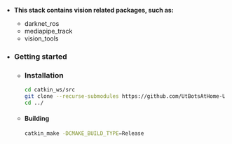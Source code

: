 - **This stack contains vision related packages, such as:**
    - darknet_ros
    - mediapipe_track
    - vision_tools

- ### Getting started
    - ### Installation
        ```bash 
        cd catkin_ws/src
        git clone --recurse-submodules https://github.com/UtBotsAtHome-UTFPR/utbots_vision.git
        cd ../
        ```

    - #### Building
        ```bash
        catkin_make -DCMAKE_BUILD_TYPE=Release
        ```
